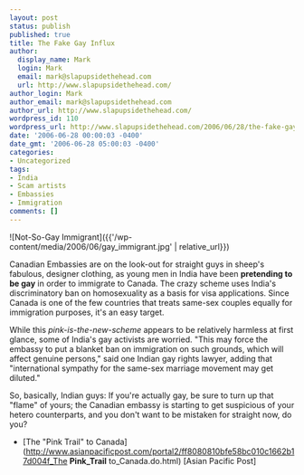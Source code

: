 ```yaml
---
layout: post
status: publish
published: true
title: The Fake Gay Influx
author:
  display_name: Mark
  login: Mark
  email: mark@slapupsidethehead.com
  url: http://www.slapupsidethehead.com/
author_login: Mark
author_email: mark@slapupsidethehead.com
author_url: http://www.slapupsidethehead.com/
wordpress_id: 110
wordpress_url: http://www.slapupsidethehead.com/2006/06/28/the-fake-gay-influx/
date: '2006-06-28 00:00:03 -0400'
date_gmt: '2006-06-28 05:00:03 -0400'
categories:
- Uncategorized
tags:
- India
- Scam artists
- Embassies
- Immigration
comments: []
---
```

![Not-So-Gay Immigrant]({{'/wp-content/media/2006/06/gay_immigrant.jpg' | relative_url}})

Canadian Embassies are on the look-out for straight guys in sheep's fabulous, designer clothing, as young men in India have been **pretending to be gay** in order to immigrate to Canada. The crazy scheme uses India's discriminatory ban on homosexuality as a basis for visa applications. Since Canada is one of the few countries that treats same-sex couples equally for immigration purposes, it's an easy target.

While this _pink-is-the-new-scheme_ appears to be relatively harmless at first glance, some of India's gay activists are worried. "This may force the embassy to put a blanket ban on immigration on such grounds, which will affect genuine persons," said one Indian gay rights lawyer, adding that "international sympathy for the same-sex marriage movement may get diluted."

So, basically, Indian guys: If you're actually gay, be sure to turn up that "flame" of yours; the Canadian embassy is starting to get suspicious of your hetero counterparts, and you don't want to be mistaken for straight now, do you?

- [The "Pink Trail" to Canada](http://www.asianpacificpost.com/portal2/ff8080810bfe58bc010c1662b17d004f_The __Pink_Trail__ to_Canada.do.html) [Asian Pacific Post]

